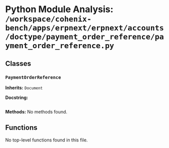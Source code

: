 # Python Module Analysis: `/workspace/cohenix-bench/apps/erpnext/erpnext/accounts/doctype/payment_order_reference/payment_order_reference.py`

## Classes

### `PaymentOrderReference`
**Inherits:** `Document`


**Docstring:**
```

```

**Methods:**
No methods found.




## Functions

No top-level functions found in this file.
